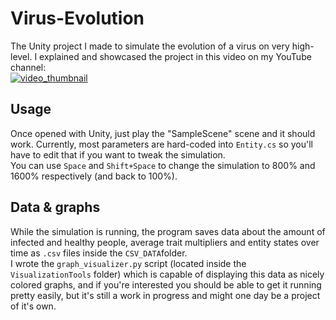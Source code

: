 # Virus-Evolution

The Unity project I made to simulate the evolution of a virus on very high-level.
I explained and showcased the project in this video on my YouTube channel:  
[![video_thumbnail](https://i.ytimg.com/vi/g7xzVqpyiPY/hqdefault.jpg?sqp=-oaymwEZCPYBEIoBSFXyq4qpAwsIARUAAIhCGAFwAQ==&rs=AOn4CLCqVjLzCegP8thqtZqGjj18scJ81Q)
](https://youtu.be/g7xzVqpyiPY)

## Usage
Once opened with Unity, just play the "SampleScene" scene and it should work.
Currently, most parameters are hard-coded into `Entity.cs` so you'll have to edit that if you want to tweak the simulation.  
You can use `Space` and `Shift+Space` to change the simulation to 800% and 1600% respectively (and back to 100%). 

## Data & graphs
While the simulation is running, the program saves data about the amount of infected and healthy people, average trait multipliers and entity states over time as `.csv` files inside the `CSV_DATA`folder.  
I wrote the `graph_visualizer.py` script (located inside the `VisualizationTools` folder) which is capable of displaying this data as nicely colored graphs, and if you're interested you should be able to get it running pretty easily, but it's still a work in progress and might one day be a project of it's own.